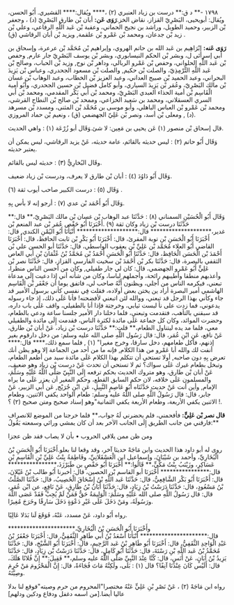 ١٧٩٨ -** د ق:** درست بن زياد العنبري (٢) ،**** ويُقال:**** القشيري. أَبُو الحسن، ويُقال: أبويحيى، البَصْرِيّ القزاز، نقاض الخز.**رَوَى عَن:** أبان بْن طارق البَصْرِيّ (د) ، وجعفر بْن الزبير، وحميد الطويل، وراشد بن نجيح الحماني، وعقبة بْن عَبد اللَّهِ الرفاعي، وعلي بْن زيد بْن جدعان، ومحمد بْن عَمْرو بْن علقمة, ويزيد بْن أبان الرقاشي (ق) .

**رَوَى عَنه:** إِبْرَاهِيم بن عَبد الله بن حاتم الهروي، وإبراهيم بْن مُحَمَّد بْن عرعرة، وإسحاق بن أَبي إسرائى ل، وبشر بْن الحكم النيسابوري، وبشر بْن يوسف البَصْرِيّ جار عارم, وحفص بْن عَبد اللَّهِ الحلواني، وحفص بْن عَمْرو الربالي، وداهر بْن نوح, وزيد بْن الحباب، وصالح بْن عَبد اللَّهِ التِّرْمِذِيّ، والصلت بْن حكيم, والصلت بْن مسعود الجحدري، وعباس بْن يَزِيدَ البحراني، وعبد الحميد بْن صبيح العداني، وعبد العزيز بْن الخطاب، وعبد الوهاب بْن غسان بْن مالك البَصْرِيّ، وعُمَر بْن يَزِيدَ السياري، وأبو كامل فضيل بْن حسين الجحدري، وأَبُو أمية الْقَاسِم بْن أمية الحذاء العبدي البَصْرِيّ، ومحمد بْن أَبي بَكْر المقدمي، ومحمد بْن أَبي السري العسقلاني، ومحمد بن سَعِيد الخزاعي، وممحد بْن صالح بْن النطاح القرشي، ومحمد بْن عَمْرو بْن العباس الباهلي، وأبو موسى بن مُحَمَّد بْن المثنى، ومسدد بْن مسرهد (د) , ومعلى بْن أسد، ونصر بْن عَلِيّ الجهضمي (ق) ، ونعيم بْن حماد المروزي.

قال إسحاق بْن منصور (١) عَن يحيى بن مَعِين: لا شئ.وَقَال أبو زُرْعَة (١) : واهي الحديث.

وَقَال أَبُو حاتم (٢) : ليس حديثه بالقائم، عامة حديثه، عَنْ يزيد الرقاشي، ليس يمكن أن يعتبر حديثه.

وقَال البُخارِيُّ (٣) : حديثه ليس بالقائم.

وَقَال أَبُو دَاوُدَ (٤) : أبان بْن طارق لا يعرف، ودرست بْن زياد ضعيف.

وَقَال (٥) : درست الكبير صاحب أيوب ثقة (٦) .

وَقَال أَبُو أَحْمَد بْن عدي (٧) : أرجو إنه لا بأس بِهِ.

وَقَال أَبُو الْحُسَيْنِ السمناني (٨) : حَدَّثَنَا عبد الوهاب بْن غسان بْن مالك البَصْرِيّ،** قال:** حَدَّثَنَا درست بْن زياد وكان ثقة (٩) .أَخْبَرَنَا أَبُو حَفْص عُمَر بْن عبد المنعم بْن غدير،******************** قال:******************** أَنْبَأَنَا أَبُو اليُمْنِ الكندي, قال: أَخْبَرَنَا أَبُو الْحَسَنِ بْن توبة المقرئ، قال: أَخْبَرَنَا أَبُو بَكْرِ بْن ثابت الحافظ، قال: أَخْبَرَنَا القاضي أَبُو العلاء مُحَمَّد بْن عَلِيِّ بْن يعقوب الواسطي، قال: حَدَّثَنَا أبو الحسن علي بْن أَحْمَدَ بْن الْحَسَن الْحَافِظ، قال: حَدَّثَنَا أَبُو الْحَسَنِ أَحْمَدُ بْن مُحَمَّدُ بْنُ عُثْمَانَ بْنِ أَبي العاص الثقفي بالبصرة، قال: حَدَّثَنَا بكر بْن أَحْمَدَ بْن سخيت الفارسي القزاز، قال: حَدَّثَنَا نصر بْن عَلِيٍّ أَبُو عَمْرو الجهضمي، قال: كان لي جار طفيلي, وكان من أحسن الناس منظرا، وأعذبهم منطقا وأطيبهم رائحة، وأجملهم لباسا، وكان من شأنه أني إذا دعيت إِلَى مدعاة تبعني، فيكرمه الناس من أجلي، ويظنون أَنَّهُ صاحب لي، فاتفق يوما أن جَعْفَر بْن الْقَاسِم الهاشمي أمير البصرة أراد ين يختن بعض أولاده، فقلت فِي نفسي كأني برسول الأمير قد جاء وكأني بهذا الرجل قد تبعني، ووالله لئن اتبعني لأفضحنه! فأنا عَلَى ذلك، إذ جاء رسوله يدعوني، فما زدت على نأ لبست ثيابي، وخرجتة فإذا أنا بالطفيلي، واقف عَلَى باب داره، قد سبقني بالتأهب، فتقدمت وتبعني، فلما دخلنا دار الأمير جلسنا ساعة ودعي بالطعام، وحضرت الموائد، وكان كل جماعة عَلَى مائدة لكثرة الناس، فقدمت إِلَى مائدة والطفيلي معي، فلما مد يده ليتناول الطعام،** قلت:** حَدَّثَنَا درست بْن زياد، عَنْ أبان بْن طارق، عَنْ نافع، عَنِ ابْنِ عُمَر، قال: قال رَسُول اللَّهِ صلى الله عليه وسلم: من دخل دارقوم بغير إذنهم، فأكل طعامهم، دخل سارقا، وخرج مغيرا" (١) , فلما سمع ذلك،**** قال:**** أنفت لك والله أبا عَمْرو من هذا الكلام, فإنه ما من أحد من الجماعة إلا وهو يظن أنك تعرض بِهِ دون صاحبه, أولا تستحي أن تتكلم بهذا الكلام عَلَى مائدة سيد من أطعم الطعام، وتبخل بطعام غيرك عَلَى سواك؟ ثم لا تستحي أن تحدث عَنْ درست بْن زياد وهو ضعيف، عَنْ أبان بْن طارق، وهو متروك الحديث بحكم ترفعه إِلَى النَّبِيّ صَلَّى اللَّهُ عَلَيْهِ وسَلَّمَ، والمسلمون عَلَى خلافه، لان حكم السابق القطع، وحكم المغير أن يعزر عَلَى ما يراه الإمام, وأين أنت عَنْ حديث حَدَّثَنَاه أَبُو عَاصِمٍ النَّبِيلِ، عَنِ ابْنِ جُرَيْج, عَن أبي الزبير، عَنْ جابر، قال: قال رَسُولُ اللَّهِ صلى اللَّهُ عليه وسلم: طعام الواحد يكفي الاثنين، وطعام الاثنين يكفي الأربعة، وطعام الأربعة يكفي الثمانية"وهو إسناد صحيح ومتن صحيح (٢) ؟ !.

**قال نصر بْن عَلِيٍّ:** فأفحمني، فلم يحضرني لَهُ جواب،** فلما خرجنا من الموضع للانصراف فارقني من جانب الطريق إِلَى الجانب الآخر بعد أن كان يمشي ورائي وسمعته يَقُولُ:**

ومن ظن ممن يلاقي الحروب • بأن لا يصاب فقد ظن عجزا

روى له أبو داود هذا الحديث وابن مَاجَهْ حديثا آخر، وقد وقعا لنا بعلو.أَخْبَرَنَا أَبُو الْحَسَنِ بْنُ الْبُخَارِيِّ، وأحمد بن شَيْبَانَ، وإسماعيل ابن الْعَسْقَلانِيِّ، وفَاطِمَةُ بِنْتُ عَلِيِّ بْنِ الْقَاسِمِ بْنِ عَسَاكِرِ، وزَيْنَبُ بِنْتُ مَكِّيٍّ،** قَالُوا:** أَخْبَرَنَا أَبُو حَفْصٍ بن طَبَرْزَذَ،**************** قال:**************** أَخْبَرَنَا أبو القاسم بْن الحصين، قال: أخبرنا أَبُو طالب بْنُ غَيْلانَ، قال: أَخْبَرَنَا أَبُو بَكْر الشَّافِعِيُّ، قال: حَدَّثَنَا عَبد اللَّهِ بْنُ إِسْحَاقَ الْخَصِيبُ، قال: حَدَّثَنَا الصَّلْتُ بْنُ مَسْعُودٍ، قال: حَدَّثَنَا دَرَسْتُ بْنُ زِيَادٍ، قال: حَدَّثَنَا أَبَانُ بْنُ طَارِقٍ، عَنْ نَافِعٍ، عن ابْن عُمَر، قال: قال رَسُولُ اللَّهِ صلى الله عَلَيْهِ وسَلَّمَ: الْوَلِيمَةُ حَقٌّ فَمَنْ لَمْ يُجِبْ فَقَدْ عَصَى اللَّهَ ورَسُولَهُ، ومَنْ دَخَلَ عَلَى غَيْرِ دَعْوَةٍ دَخَلَ سَارِقًا وخَرَجَ مُغِيرًا.

رواه أَبُو داود، عَنْ مسدد، عَنْهُ، فَوَقَعَ لَنا بَدَلا عَالِيًا.

وأَخْبَرَنَا أَبُو الْحَسَنِ بْنُ الْبُخَارِيِّ،********************** قال:********************** أَنْبَأَنَا أَسْعَدُ بْنُ أَبي طَاهِرٍ الثَّقَفِيُّ، قال: أَخْبَرَنَا جَعْفَرُ بْنُ عَبْدِ الْوَاحِدِ الثَّقَفِيُّ، قال: أَخْبَرَنَا أَبُو طَاهِرِ بْنُ عَبد الرَّحِيمِ، قال: أَخْبَرَنَا أَبُو الشَّيْخِ، قال: حَدَّثَنَا مُحَمَّدُ بْنُ عَبد اللَّهِ بْنِ رَسْتَةَ، قال: حَدَّثَنَا أَبُو كَامِلٍ، قال: حَدَّثَنَا دَرَسْتُ بْن زِيَادٍ، قال: حَدَّثَنَا يَزِيدُ بْنُ أَبَانٍ، عَنْ أَنَسٍ، قال: كُنَّا عِنْدَ النَّبِيِّ صَلَّى اللَّهُ عليه وسلم،** فَقِيلَ:** إِنَّ فُلانًا هَلَكَ، قال: أَلَيْس كَانَ عِنْدَنَا آنِفًا؟ قال (١) : بَلَى، ولَكِنَّهُ مَاتَ فُجَاءَةً، قال: إِنَّ الْمَحْرُومَ مَنْ حُرِمَ وصِيَّتَهُ.

رواه ابن مَاجَهْ (٢) ، عَنْ نَصْرِ بْنِ عَلِيٍّ عَنْهُ مختصرا"المحروم من حرم وصيته"فوقع لنا بدلا عاليا أيضا.[من اسمه دغفل ودفاع ودكين ودلهم]